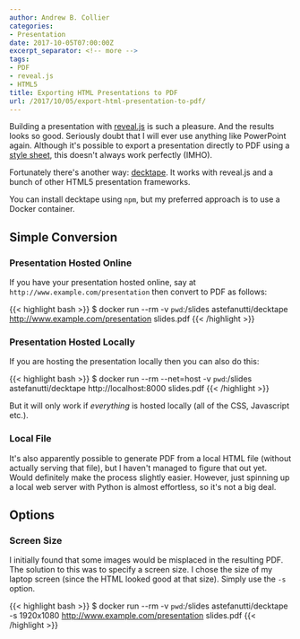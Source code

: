```yaml
---
author: Andrew B. Collier
categories:
- Presentation
date: 2017-10-05T07:00:00Z
excerpt_separator: <!-- more -->
tags:
- PDF
- reveal.js
- HTML5
title: Exporting HTML Presentations to PDF
url: /2017/10/05/export-html-presentation-to-pdf/
---
```


Building a presentation with [reveal.js](http://lab.hakim.se/reveal-js/) is such a pleasure. And the results looks so good. Seriously doubt that I will ever use anything like PowerPoint again. Although it's possible to export a presentation directly to PDF using a [style sheet](https://github.com/hakimel/reveal.js#pdf-export), this doesn't always work perfectly (IMHO).

Fortunately there's another way: [decktape](https://github.com/astefanutti/decktape). It works with reveal.js and a bunch of other HTML5 presentation frameworks.

<!--more-->

You can install decktape using `npm`, but my preferred approach is to use a Docker container.

## Simple Conversion

### Presentation Hosted Online

If you have your presentation hosted online, say at `http://www.example.com/presentation` then convert to PDF as follows:

{{< highlight bash >}}
$ docker run --rm -v `pwd`:/slides astefanutti/decktape http://www.example.com/presentation slides.pdf
{{< /highlight >}}

### Presentation Hosted Locally

If you are hosting the presentation locally then you can also do this:

{{< highlight bash >}}
$ docker run --rm --net=host -v `pwd`:/slides astefanutti/decktape http://localhost:8000 slides.pdf
{{< /highlight >}}

But it will only work if *everything* is hosted locally (all of the CSS, Javascript etc.).

### Local File

It's also apparently possible to generate PDF from a local HTML file (without actually serving that file), but I haven't managed to figure that out yet. Would definitely make the process slightly easier. However, just spinning up a local web server with Python is almost effortless, so it's not a big deal.

## Options

### Screen Size

I initially found that some images would be misplaced in the resulting PDF. The solution to this was to specify a screen size. I chose the size of my laptop screen (since the HTML looked good at that size). Simply use the `-s` option.

{{< highlight bash >}}
$ docker run --rm -v `pwd`:/slides astefanutti/decktape -s 1920x1080 http://www.example.com/presentation slides.pdf
{{< /highlight >}}